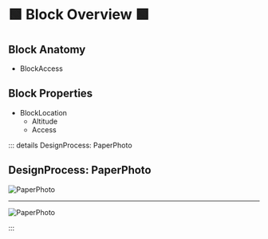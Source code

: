 # 🟩 Block Overview 🟩

## Block Anatomy
- BlockAccess

## Block Properties
- BlockLocation
    - Altitude
    - Access




::: details DesignProcess: PaperPhoto

## DesignProcess: PaperPhoto

![PaperPhoto](/Paper_BetaQuote.jpg)

---

![PaperPhoto](/Paper_BetaQuote2.jpg)

:::